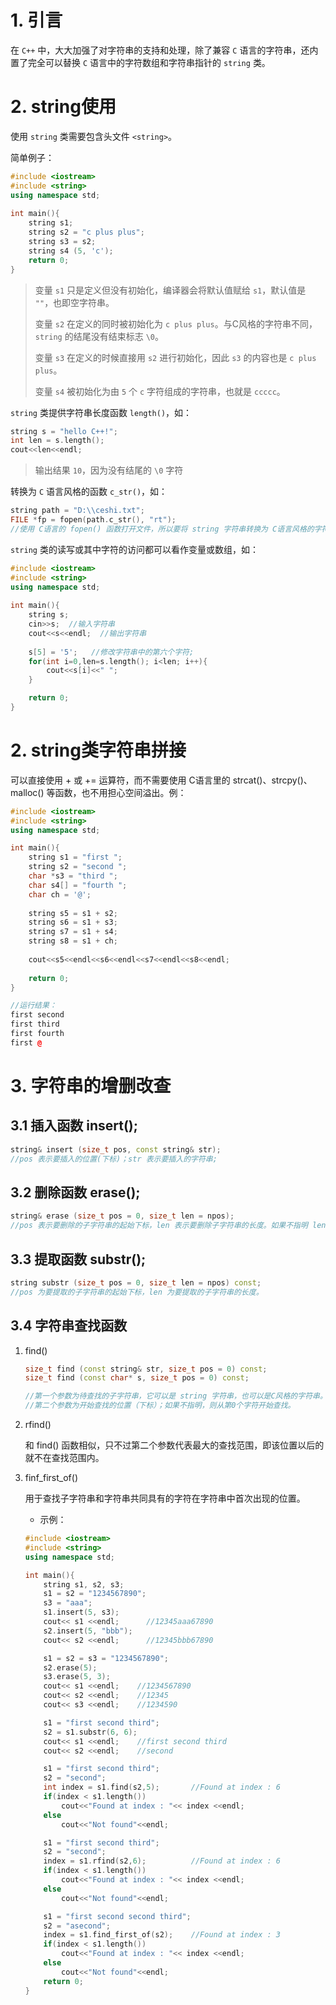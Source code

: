 # 1. 引言

在 `C++` 中，大大加强了对字符串的支持和处理，除了兼容 `C` 语言的字符串，还内置了完全可以替换 `C` 语言中的字符数组和字符串指针的 `string` 类。

# 2. string使用

使用 `string` 类需要包含头文件 `<string>`。

简单例子：
``` C++
#include <iostream>
#include <string>
using namespace std;
 
int main(){
    string s1;
    string s2 = "c plus plus";
    string s3 = s2;
    string s4 (5, 'c');
    return 0;
}
```

> 变量 `s1` 只是定义但没有初始化，编译器会将默认值赋给 `s1`，默认值是 `""`，也即空字符串。
> 
> 变量 `s2` 在定义的同时被初始化为 `c plus plus`。与C风格的字符串不同，`string` 的结尾没有结束标志 `\0`。
> 
> 变量 `s3` 在定义的时候直接用 `s2` 进行初始化，因此 `s3` 的内容也是 `c plus plus`。
> 
> 变量 `s4` 被初始化为由 `5` 个 `c` 字符组成的字符串，也就是 `ccccc`。

`string` 类提供字符串长度函数 `length()`，如：

``` C++
string s = "hello C++!";
int len = s.length();
cout<<len<<endl;
```

> 输出结果 `10`，因为没有结尾的 `\0` 字符

转换为 `C` 语言风格的函数 `c_str()`，如：

``` C++
string path = "D:\\ceshi.txt";
FILE *fp = fopen(path.c_str(), "rt");
//使用 C语言的 fopen() 函数打开文件，所以要将 string 字符串转换为 C语言风格的字符串。
```

`string` 类的读写或其中字符的访问都可以看作变量或数组，如：

``` C++
#include <iostream>
#include <string>
using namespace std;
 
int main(){
    string s;
    cin>>s;  //输入字符串
    cout<<s<<endl;  //输出字符串
 
    s[5] = '5';   //修改字符串中的第六个字符;
    for(int i=0,len=s.length(); i<len; i++){
        cout<<s[i]<<" ";
    }

    return 0;
}
```

# 2. string类字符串拼接

可以直接使用 + 或 += 运算符，而不需要使用 C语言里的 strcat()、strcpy()、malloc() 等函数，也不用担心空间溢出。例：

``` C++
#include <iostream>
#include <string>
using namespace std;

int main(){
    string s1 = "first ";
    string s2 = "second ";
    char *s3 = "third ";
    char s4[] = "fourth ";
    char ch = '@';
 
    string s5 = s1 + s2;
    string s6 = s1 + s3;
    string s7 = s1 + s4;
    string s8 = s1 + ch;
    
    cout<<s5<<endl<<s6<<endl<<s7<<endl<<s8<<endl;
 
    return 0;
}

//运行结果：
first second
first third
first fourth
first @
```

# 3. 字符串的增删改查

## 3.1 插入函数 insert();

``` C++
string& insert (size_t pos, const string& str);
//pos 表示要插入的位置(下标)；str 表示要插入的字符串;
```

## 3.2 删除函数 erase();

``` C++
string& erase (size_t pos = 0, size_t len = npos);
//pos 表示要删除的子字符串的起始下标，len 表示要删除子字符串的长度。如果不指明 len 的话，那么直接删除从 pos 到字符串结束处的所有字符。
```

## 3.3 提取函数 substr();

``` C++
string substr (size_t pos = 0, size_t len = npos) const;
//pos 为要提取的子字符串的起始下标，len 为要提取的子字符串的长度。
```

## 3.4 字符串查找函数

1. find()

    ``` C++
    size_t find (const string& str, size_t pos = 0) const;
    size_t find (const char* s, size_t pos = 0) const;
    
    //第一个参数为待查找的子字符串，它可以是 string 字符串，也可以是C风格的字符串。
    //第二个参数为开始查找的位置（下标）；如果不指明，则从第0个字符开始查找。
    ```

2. rfind()

    和 find() 函数相似，只不过第二个参数代表最大的查找范围，即该位置以后的就不在查找范围内。

3. finf_first_of()

    用于查找子字符串和字符串共同具有的字符在字符串中首次出现的位置。

   * 示例：

    ``` C++
    #include <iostream>
    #include <string>
    using namespace std;
    
    int main(){
        string s1, s2, s3;
        s1 = s2 = "1234567890";
        s3 = "aaa";
        s1.insert(5, s3);
        cout<< s1 <<endl;      //12345aaa67890
        s2.insert(5, "bbb");
        cout<< s2 <<endl;      //12345bbb67890
    
        s1 = s2 = s3 = "1234567890";
        s2.erase(5);
        s3.erase(5, 3);
        cout<< s1 <<endl;    //1234567890
        cout<< s2 <<endl;    //12345
        cout<< s3 <<endl;    //1234590
    
        s1 = "first second third";
        s2 = s1.substr(6, 6);
        cout<< s1 <<endl;    //first second third
        cout<< s2 <<endl;    //second
    
        s1 = "first second third";
        s2 = "second";
        int index = s1.find(s2,5);       //Found at index : 6
        if(index < s1.length())
            cout<<"Found at index : "<< index <<endl;
        else
            cout<<"Not found"<<endl;
    
        s1 = "first second third";
        s2 = "second";
        index = s1.rfind(s2,6);          //Found at index : 6
        if(index < s1.length())
            cout<<"Found at index : "<< index <<endl;
        else
            cout<<"Not found"<<endl;
    
        s1 = "first second second third";
        s2 = "asecond";
        index = s1.find_first_of(s2);    //Found at index : 3
        if(index < s1.length())
            cout<<"Found at index : "<< index <<endl;
        else
            cout<<"Not found"<<endl;
        return 0;
    }
    ```